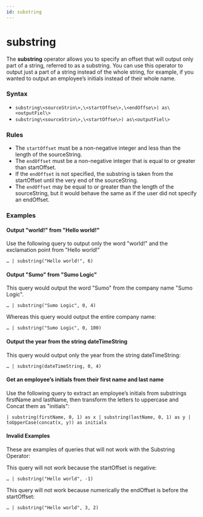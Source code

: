 ```yaml
---
id: substring
---
```


# substring

The **substring** operator allows you to specify an offset that will
output only part of a string, referred to as a substring. You can use
this operator to output just a part of a string instead of the whole
string, for example, if you wanted to output an employee’s initials
instead of their whole name.

### Syntax

* `substring\<sourceStrin\>,\<startOffse\>,\<endOffse\>) as\<outputFiel\>`
* `substring\<sourceStrin\>,\<startOffse\>) as\<outputFiel\>`

### Rules

* The `startOffset` must be a non-negative integer and less than the
    length of the sourceString.
* The `endOffset` must be a non-negative integer that is equal to or
    greater than startOffset.
* If the `endOffset` is not specified, the substring is taken from the
    startOffset until the very end of the sourceString.
* The `endOffset` may be equal to or greater than the length of the
    sourceString, but it would behave the same as if the user did not
    specify an endOffset.

### Examples

#### Output "world!" from "Hello world!"

Use the following query to output only the word "world!" and the
exclamation point from "Hello world!"

`… | substring("Hello world!", 6)`

#### Output "Sumo" from "Sumo Logic"

This query would output the word "Sumo" from the company name "Sumo
Logic".

`… | substring("Sumo Logic", 0, 4)`

Whereas this query would output the entire company name:

`… | substring("Sumo Logic", 0, 100)`

#### Output the year from the string dateTimeString

This query would output only the year from the string dateTimeString:

`… | substring(dateTimeString, 0, 4)`

#### Get an employee’s initials from their first name and last name

Use the following query to extract an employee’s initials from
substrings firstName and lastName, then transform the letters to
uppercase and Concat them as "initials":

`| substring(firstName, 0, 1) as x | substring(lastName, 0, 1) as y | toUpperCase(concat(x, y)) as initials`

#### Invalid Examples

These are examples of queries that will not work with the Substring
Operator:

This query will not work because the startOffset is negative:

`… | substring("Hello world", -1)`

This query will not work because numerically the endOffset is before the
startOffset:

`… | substring("Hello world", 3, 2)`
